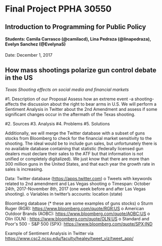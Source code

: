 # **Final Project PPHA 30550**
## Introduction to Programming for Public Policy
#### Students: Camila Carrasco (@camilacd), Lina Pedraza (@linapedraza), Evelyn Sanchez (@EvelynaS)
Date: December 1, 2017

## How mass shootings polarize gun control debate in the US
*Texas Shooting effects on social media and financial markets*

#1. Description of our Proposal
Assess how an extreme event -a shooting- affects the discussion about the right to bear arms in U.S. We will perform a Sentiment Analysis in Twitter about the 2nd Amendment and assess if some significant changes occur in the aftermath of the Texas shooting. 

#2. Sources
#3. Analysis
#4. Problems
#5. Solutions

Additionally, we will merge the Twitter database with a subset of guns stocks from Bloomberg to check for the financial market sensitivity to the shooting. The ideal would be to include gun sales, but unfortunately there is no available database containing that statistic (federally licensed gun dealers must declare their sales to the ATF but that information is not unified or completely digitalized). We just know that there are more than 300 million guns in the United States, and that each year the growth rate in sales is increasing.

Data:
Twitter database (https://apps.twitter.com)
o   Tweets with keywords related to 2nd amendment and Las Vegas shooting
o   Timespan: October 24th, 2017-November 8th, 2017 (one week before and after Las Vegas shooting).
o   Variables in twitter’s accounts: location (state)

Bloomberg database (* these are some examples of guns stocks)
o   Sturm Ruger (RGR): https://www.bloomberg.com/quote/RGR:US 
o   American Outdoor Brands (AOBC): https://www.bloomberg.com/quote/AOBC:US 
o   Olin (OLN) : https://www.bloomberg.com/quote/OLN:US
o   Standard and Poor's 500 - S&P 500 (SPX): https://www.bloomberg.com/quote/SPX:IND

Example of Sentiment Analysis in Twitter via https://www.csc2.ncsu.edu/faculty/healey/tweet_viz/tweet_app/ 



